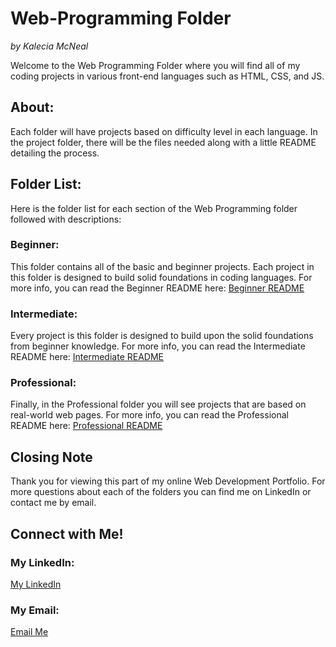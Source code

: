 # Web-Programming Folder 
<em>by Kalecia McNeal</em>

Welcome to the Web Programming Folder where you will find all of my coding projects in various front-end languages such as HTML, CSS, and JS. 

## About: 
Each folder will have projects based on difficulty level in each language. In the project folder, there will be the files needed along with a little README detailing the process. 

## Folder List: 
Here is the folder list for each section of the Web Programming folder followed with descriptions: 

### Beginner: 
This folder contains all of the basic and beginner projects. Each project in this folder is designed to build solid foundations in coding languages. For more info, you can read the Beginner README here: [Beginner README](C:\Users\kalec\MyPortfolio\Portfolio\Web-Programming\Beginner\README.md "My Beginner README")

### Intermediate:
Every project is this folder is designed to build upon the solid foundations from beginner knowledge. For more info, you can read the Intermediate README here: [Intermediate README](/Web-Programmming/Intermediate/README.md "My Intermediate README")

### Professional:
Finally, in the Professional folder you will see projects that are based on real-world web pages. For more info, you can read the Professional README here: [Professional README](/Web-Programming/Professional/README.md "My Professional README")

## Closing Note 
Thank you for viewing this part of my online Web Development Portfolio. For more questions about each of the folders you can find me on LinkedIn or contact me by email. 

## Connect with Me!
### My LinkedIn:
[My LinkedIn](https://www.linkedin.com/in/kalecia-mcneal/)

### My Email: 
[Email Me](mailto:kaleciamcneal@gmail.com)